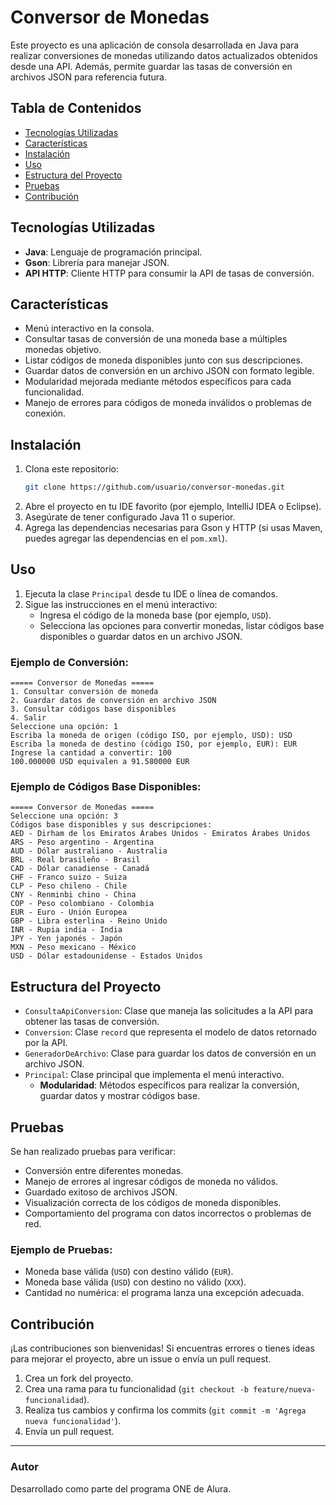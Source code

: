 # Conversor de Monedas

Este proyecto es una aplicación de consola desarrollada en Java para realizar conversiones de monedas utilizando datos actualizados obtenidos desde una API. Además, permite guardar las tasas de conversión en archivos JSON para referencia futura.

## Tabla de Contenidos
- [Tecnologías Utilizadas](#tecnologías-utilizadas)
- [Características](#características)
- [Instalación](#instalación)
- [Uso](#uso)
- [Estructura del Proyecto](#estructura-del-proyecto)
- [Pruebas](#pruebas)
- [Contribución](#contribución)

## Tecnologías Utilizadas
- **Java**: Lenguaje de programación principal.
- **Gson**: Librería para manejar JSON.
- **API HTTP**: Cliente HTTP para consumir la API de tasas de conversión.

## Características
- Menú interactivo en la consola.
- Consultar tasas de conversión de una moneda base a múltiples monedas objetivo.
- Listar códigos de moneda disponibles junto con sus descripciones.
- Guardar datos de conversión en un archivo JSON con formato legible.
- Modularidad mejorada mediante métodos específicos para cada funcionalidad.
- Manejo de errores para códigos de moneda inválidos o problemas de conexión.

## Instalación

1. Clona este repositorio:
   ```bash
   git clone https://github.com/usuario/conversor-monedas.git
   ```
2. Abre el proyecto en tu IDE favorito (por ejemplo, IntelliJ IDEA o Eclipse).
3. Asegúrate de tener configurado Java 11 o superior.
4. Agrega las dependencias necesarias para Gson y HTTP (si usas Maven, puedes agregar las dependencias en el `pom.xml`).

## Uso

1. Ejecuta la clase `Principal` desde tu IDE o línea de comandos.
2. Sigue las instrucciones en el menú interactivo:
    - Ingresa el código de la moneda base (por ejemplo, `USD`).
    - Selecciona las opciones para convertir monedas, listar códigos base disponibles o guardar datos en un archivo JSON.

### Ejemplo de Conversión:
```
===== Conversor de Monedas =====
1. Consultar conversión de moneda
2. Guardar datos de conversión en archivo JSON
3. Consultar códigos base disponibles
4. Salir
Seleccione una opción: 1
Escriba la moneda de origen (código ISO, por ejemplo, USD): USD
Escriba la moneda de destino (código ISO, por ejemplo, EUR): EUR
Ingrese la cantidad a convertir: 100
100.000000 USD equivalen a 91.580000 EUR
```

### Ejemplo de Códigos Base Disponibles:
```
===== Conversor de Monedas =====
Seleccione una opción: 3
Códigos base disponibles y sus descripciones:
AED - Dirham de los Emiratos Árabes Unidos - Emiratos Árabes Unidos
ARS - Peso argentino - Argentina
AUD - Dólar australiano - Australia
BRL - Real brasileño - Brasil
CAD - Dólar canadiense - Canadá
CHF - Franco suizo - Suiza
CLP - Peso chileno - Chile
CNY - Renminbi chino - China
COP - Peso colombiano - Colombia
EUR - Euro - Unión Europea
GBP - Libra esterlina - Reino Unido
INR - Rupia india - India
JPY - Yen japonés - Japón
MXN - Peso mexicano - México
USD - Dólar estadounidense - Estados Unidos
```

## Estructura del Proyecto
- `ConsultaApiConversion`: Clase que maneja las solicitudes a la API para obtener las tasas de conversión.
- `Conversion`: Clase `record` que representa el modelo de datos retornado por la API.
- `GeneradorDeArchivo`: Clase para guardar los datos de conversión en un archivo JSON.
- `Principal`: Clase principal que implementa el menú interactivo.
    - **Modularidad**: Métodos específicos para realizar la conversión, guardar datos y mostrar códigos base.

## Pruebas

Se han realizado pruebas para verificar:
- Conversión entre diferentes monedas.
- Manejo de errores al ingresar códigos de moneda no válidos.
- Guardado exitoso de archivos JSON.
- Visualización correcta de los códigos de moneda disponibles.
- Comportamiento del programa con datos incorrectos o problemas de red.

### Ejemplo de Pruebas:
- Moneda base válida (`USD`) con destino válido (`EUR`).
- Moneda base válida (`USD`) con destino no válido (`XXX`).
- Cantidad no numérica: el programa lanza una excepción adecuada.

## Contribución

¡Las contribuciones son bienvenidas! Si encuentras errores o tienes ideas para mejorar el proyecto, abre un issue o envía un pull request.

1. Crea un fork del proyecto.
2. Crea una rama para tu funcionalidad (`git checkout -b feature/nueva-funcionalidad`).
3. Realiza tus cambios y confirma los commits (`git commit -m 'Agrega nueva funcionalidad'`).
4. Envía un pull request.

---

### Autor
Desarrollado como parte del programa ONE de Alura.

